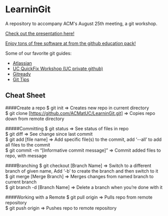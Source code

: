# LearninGit
A repository to accompany ACM's August 25th meeting, a git workshop.

[Check out the presentation here!](https://docs.google.com/presentation/d/1iZkIKBSVzhJRVIUgU1Lyav5LrjOXcKG428YARdFFeYo/edit?usp=sharing)

[Enjoy tons of free software at from the github education pack!](http://education.github.com)

Some of our favorite git guides:
* [Atlassian](https://www.atlassian.com/git/tutorials/learn-git-with-bitbucket-cloud)  
* [UC QuickFix Workshop (UC private github)](https://github.uc.edu/QuickFixes/just-gittin-started)  
* [Gitready](http://gitready.com/)  
* [Git Tips](https://github.com/git-tips/tips)  

## Cheat Sheet
####Create a repo
$ git init => Creates new repo in current directory  
$ git clone [https://github.com/ACMatUC/LearninGit.git] => Copies repo down from remote directory  
  
#####Committing
$ git status  => See status of files in repo  
$ git diff  => See change since last commit  
$ git add [file name] => Add specific file(s) to the commit, add ‘--all’ to add all files to the commit  
$ git commit -m “[Informative commit message]” => Commit added files to repo, with message  

####Branching
$ git checkout [Branch Name] => Switch to a different branch of given name, Add ‘-b’ to create the branch and then switch to it  
$ git merge [Merge Branch] => Merges changes from named branch to current branch  
$ git branch -d [Branch Name] => Delete a branch when you’re done with it  

####Working with a Remote
$ git pull origin => Pulls repo from remote repository  
$ git push origin => Pushes repo to remote repository  
